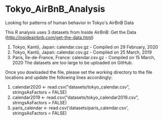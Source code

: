 # Tokyo_AirBnB_Analysis
Looking for patterns of human behavior in Tokyo's AirBnB Data

This R analysis uses 3 datasets from Inside AirBnB: Get the Data (http://insideairbnb.com/get-the-data.html)
  1) Tokyo, Kantō, Japan: calendar.csv.gz - Compiled on 29 February, 2020
  2) Tokyo, Kantō, Japan: calendar.csv.gz - Compiled on 25 March, 2019
  2) Paris, Île-de-France, France: calendar.csv.gz - Compiled on 15 March, 2020
The datasets are too large to be uploaded on GitHub.
  
  
Once you dowloaded the file, please set the working directory to the file locations and update the following lines accordingly:
  1) calendar2020 <- read.csv("datasets/tokyo_calendar.csv", stringsAsFactors = FALSE)
  2) calendar2019 <- read.csv("datasets/tokyo_calendar2019.csv", stringsAsFactors = FALSE)
  3) paris_calendar <- read.csv('datasets/paris_calendar.csv', stringsAsFactors = FALSE)
